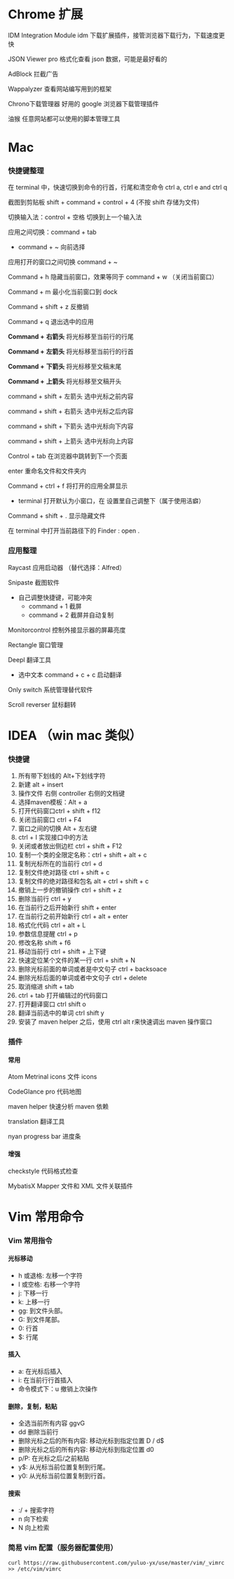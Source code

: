 

# Chrome 扩展

IDM Integration Module idm 下载扩展插件，接管浏览器下载行为，下载速度更快

JSON Viewer pro 格式化查看 json 数据，可能是最好看的

AdBlock 拦截广告

Wappalyzer 查看网站编写用到的框架

Chrono下载管理器 好用的 google 浏览器下载管理插件

油猴 任意网站都可以使用的脚本管理工具

# Mac 

### 快捷键整理

在 terminal 中，快速切换到命令的行首，行尾和清空命令 ctrl a, ctrl e and ctrl q

截图到剪贴板 shift + command + control + 4 (不按 shift 存储为文件)

切换输入法：control + 空格 切换到上一个输入法

应用之间切换：command + tab

- command + ~ 向前选择

应用打开的窗口之间切换 command + ~ 

Command + h 隐藏当前窗口，效果等同于 command + w （关闭当前窗口）

Command + m 最小化当前窗口到 dock

Command + shift + z 反撤销

Command + q 退出选中的应用 

**Command +** **右箭头** 将光标移至当前行的行尾

**Command +** **左箭头** 将光标移至当前行的行首

**Command +** **下箭头** 将光标移至文稿末尾

**Command +** **上箭头** 将光标移至文稿开头

command + shift + 左箭头  选中光标之前内容

command + shift + 右箭头  选中光标之后内容

command + shift + 下箭头  选中光标向下内容

command + shift + 上箭头  选中光标向上内容

Control + tab 在浏览器中跳转到下一个页面

enter 重命名文件和文件夹内

Command + ctrl + f  将打开的应用全屏显示

- terminal 打开默认为小窗口，在 设置里自己调整下（属于使用洁癖）

Command + shift + . 显示隐藏文件

在 terminal 中打开当前路径下的 Finder :  open . 

### 应用整理

Raycast 应用启动器 （替代选择：Alfred）

Snipaste 截图软件

- 自己调整快捷键，可能冲突 
  -  command + 1 截屏
  -  command + 2 截屏并自动复制

Monitorcontrol 控制外接显示器的屏幕亮度

Rectangle 窗口管理

Deepl 翻译工具

- 选中文本 command + c + c 启动翻译

Only switch 系统管理替代软件

Scroll reverser 鼠标翻转

# IDEA （win mac 类似）

### 快捷键

1. 所有带下划线的 Alt+下划线字符
2. 新建 alt + insert
3. 操作文件  右侧 controller 右侧的文档键
4. 选择maven模板：Alt + a
5. 打开代码窗口ctrl + shift + f12
6. 关闭当前窗口 ctrl + F4
7. 窗口之间的切换 Alt + 左右键
8. ctrl + I 实现接口中的方法
9. 关闭或者放出侧边栏  ctrl + shift + F12
10. 复制一个类的全限定名称：ctrl + shift + alt + c
11. 复制光标所在的当前行 ctrl + d
12. 复制文件绝对路径 ctrl + shift + c
13. 复制文件的绝对路径和包名 alt + ctrl + shift + c
14. 撤销上一步的撤销操作  ctrl + shift + z
15. 删除当前行  ctrl + y
16. 在当前行之后开始新行 shift + enter
17. 在当前行之前开始新行 ctrl + alt + enter
18. 格式化代码  ctrl + alt + L
19. 参数信息提醒 ctrl + p
20. 修改名称 shift + f6
21. 移动当前行 ctrl + shift + 上下键
22. 快速定位某个文件的某一行  ctrl + shift + N
23. 删除光标前面的单词或者是中文句子 ctrl + backsoace
24. 删除光标后面的单词或者中文句子 ctrl + delete
25. 取消缩进 shift + tab
26. ctrl + tab 打开编辑过的代码窗口
27. 打开翻译窗口 ctrl shift o
28. 翻译当前选中的单词 ctrl shift y
29. 安装了 maven helper 之后，使用 ctrl alt r来快速调出 maven 操作窗口

### 插件

#### 常用

Atom Metrinal icons 文件 icons

CodeGlance pro 代码地图

maven helper 快速分析 maven 依赖

translation 翻译工具

nyan progress bar 进度条

#### 增强

checkstyle  代码格式检查

MybatisX Mapper 文件和 XML 文件关联插件

# Vim 常用命令

### Vim 常用指令

#### 光标移动

- h 或退格: 左移一个字符
- l 或空格: 右移一个字符
- j: 下移一行
- k: 上移一行
- gg: 到文件头部。
- G: 到文件尾部。
- 0: 行首
- $: 行尾

#### 插入

- a: 在光标后插入
- i: 在当前行行首插入
- 命令模式下：u 撤销上次操作

#### 删除，复制，粘贴

- 全选当前所有内容 ggvG
- dd 删除当前行
- 删除光标之后的所有内容: 移动光标到指定位置 D / d$
- 删除光标之后的所有内容: 移动光标到指定位置 d0
- p/P: 在光标之后/之前粘贴
- y$: 从光标当前位置复制到行尾。
- y0: 从光标当前位置复制到行首。

#### 搜索

- :/ + 搜索字符
- n 向下检索
- N 向上检索

### 简易 vim 配置（服务器配置使用）

```vim
curl https://raw.githubusercontent.com/yuluo-yx/use/master/vim/_vimrc >> /etc/vim/vimrc
```





 
